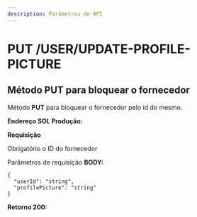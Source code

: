 ```yaml
---
description: Parâmetros de API
---
```


# PUT /USER/UPDATE-PROFILE-PICTURE

## Método PUT para bloquear o fornecedor

Método **PUT** para bloquear o fornecedor pelo id do mesmo.

**Endereço SOL Produção:**&#x20;

**Requisição**

Obrigatório o ID do fornecedor

Parâmetros de requisição **BODY:**

```
{
  "userId": "string",
  "profilePicture": "string"
}
```

**Retorno 200:**

